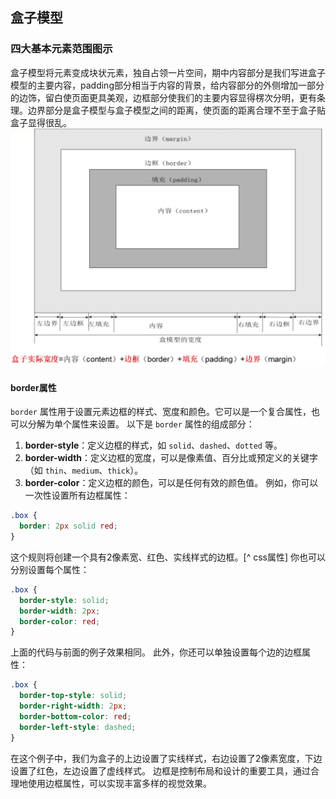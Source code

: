 ## 盒子模型
### 四大基本元素范围图示
盒子模型将元素变成块状元素，独自占领一片空间，期中内容部分是我们写进盒子模型的主要内容，padding部分相当于内容的背景，给内容部分的外侧增加一部分的边饰，留白使页面更具美观，边框部分使我们的主要内容显得楞次分明，更有条理。边界部分是盒子模型与盒子模型之间的距离，使页面的距离合理不至于盒子贴盒子显得很乱。
![输入图片说明](/imgs/2024-05-13/FT7AUCe2rvBbSaLr.jpeg)
#### border属性
`border` 属性用于设置元素边框的样式、宽度和颜色。它可以是一个复合属性，也可以分解为单个属性来设置。
以下是 `border` 属性的组成部分：
1. **border-style**：定义边框的样式，如 `solid`、`dashed`、`dotted` 等。
2. **border-width**：定义边框的宽度，可以是像素值、百分比或预定义的关键字（如 `thin`、`medium`、`thick`）。
3. **border-color**：定义边框的颜色，可以是任何有效的颜色值。
例如，你可以一次性设置所有边框属性：
```css
.box {
  border: 2px solid red;
}
```
这个规则将创建一个具有2像素宽、红色、实线样式的边框。[^ css属性]
你也可以分别设置每个属性：
```css
.box {
  border-style: solid;
  border-width: 2px;
  border-color: red;
}
```
上面的代码与前面的例子效果相同。
此外，你还可以单独设置每个边的边框属性：
```css
.box {
  border-top-style: solid;
  border-right-width: 2px;
  border-bottom-color: red;
  border-left-style: dashed;
}
```
在这个例子中，我们为盒子的上边设置了实线样式，右边设置了2像素宽度，下边设置了红色，左边设置了虚线样式。
边框是控制布局和设计的重要工具，通过合理地使用边框属性，可以实现丰富多样的视觉效果。

<!--stackedit_data:
eyJoaXN0b3J5IjpbNTU1NTgwMzg5XX0=
-->